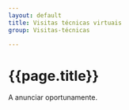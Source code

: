 ```yaml
---
layout: default
title: Visitas técnicas virtuais
group: Visitas-técnicas

---
```


# {{page.title}}

A anunciar oportunamente.


